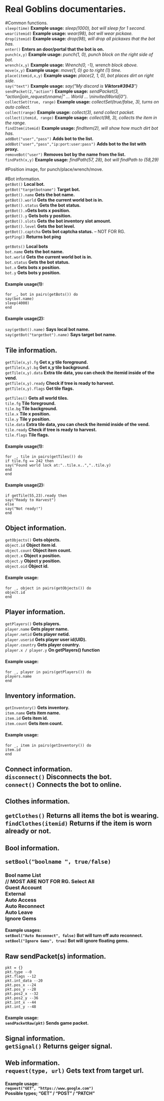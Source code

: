 <h1 class="code-line" data-line-start=0 data-line-end=1 ><a id="Real_Goblins_documentaries_0"></a>Real Goblins documentaries.</h1>
<p class="has-line-data" data-line-start="2" data-line-end="21">#Common functions.<br>
<code>sleep(time)</code>  <strong>Example usage:</strong> <em>sleep(1000), bot will sleep for 1 second.</em><br>
<code>wear(itemid)</code>  <strong>Example usage:</strong> <em>wear(98), bot will wear pickaxe.</em><br>
<code>drop(itemid)</code> <strong>Example usage:</strong> <em>drop(98), will drop all pickaxes that the bot has.</em><br>
<code>enter()</code>  <strong>Enters an door/portal that the bot is on.</strong><br>
<code>punch(x,y)</code> <strong>Example usage:</strong> <em>punch(1, 0), punch block on the right side of bot.</em><br>
<code>wrench(x,y)</code> <strong>Example usage:</strong> <em>Wrench(0, -1), wrench block above.</em><br>
<code>move(x,y)</code> <strong>Example usage:</strong> <em>move(1, 0) go to right (1) time.</em><br>
<code>place(itemid,x,y)</code> <strong>Example usage:</strong> <em>place(2, 1, 0), bot places dirt on right side.</em><br>
<code>say(&quot;text&quot;)</code> <strong>Example usage:</strong> <em>say(&quot;My discord is <strong>Viktors#3943</strong>&quot;)</em><br>
<code>sendPacket(2,&quot;action&quot;)</code> <strong>Example usage:</strong> <em>sendPacket(3, “action|join_request\nname|” … World … \ninvitedWorld|0&quot;).</em><br>
<code>collectSet(true, range)</code>  <strong>Example usage:</strong> <em>collectSet(true/false, 3), turns on auto collect.</em><br>
<code>collect(range)</code>  <strong>Example usage:</strong> <em>collect(3), send collect packet.</em><br>
<code>collect(itemid, range)</code>  <strong>Example usage:</strong> <em>collect(98, 3), collects the item in the range.</em><br>
<code>findItem(itemid)</code> <strong>Example usage:</strong> <em>findItem(2), will show how much dirt bot has.</em><br>
<code>addBot(&quot;user&quot;,&quot;pass&quot;)</code> <strong>Adds bot to the list.</strong><br>
<code>addBot(&quot;user&quot;,&quot;pass&quot;,&quot;ip:port:user:pass&quot;)</code> <strong>Adds bot to the list with proxy.</strong><br>
<code>removeBot(&quot;user&quot;)</code> <strong>Removes bot by the name from the list.</strong><br>
<code>findPath(x,y)</code> <strong>Example usage:</strong> <em>findPath(57, 28), bot will findPath to (58,29)</em></p>
<p class="has-line-data" data-line-start="22" data-line-end="24">#Position image, for punch/place/wrench/move.<br>
<img src="https://cdn.discordapp.com/attachments/1009152912628404266/1120072679651819530/IMG_9451.png" alt=""></p>
<p class="has-line-data" data-line-start="25" data-line-end="37">#Bot information.<br>
<code>getBot()</code> <strong>Local bot.</strong><br>
<code>getBot(&quot;targetbotname&quot;)</code> <strong>Target bot.</strong><br>
<code>getBot().name</code> <strong>Gets the bot name.</strong><br>
<code>getBot().world</code> <strong>Gets the current world bot is in.</strong><br>
<code>getBot().status</code> <strong>Gets the bot status.</strong><br>
<code>getBot().x</code><strong>Gets bots x position.</strong><br>
<code>getBot().y</code> <strong>Gets bots y position.</strong><br>
<code>getBot().slots</code> <strong>Gets the bot inventory slot amount.</strong><br>
<code>getBot().level</code> <strong>Gets the bot level.</strong><br>
<code>getBot().captcha</code> <strong>Gets bot captcha status.</strong> – NOT FOR RG.<br>
<code>getPing()</code> <strong>Returns bot ping</strong></p>
<p class="has-line-data" data-line-start="38" data-line-end="44"><code>getBots()</code> <strong>Local bots</strong><br>
<code>bot.name</code>  <strong>Gets the bot name.</strong><br>
<code>bot.world</code> <strong>Gets the current world bot is in.</strong><br>
<code>bot.status</code> <strong>Gets the bot status.</strong><br>
<code>bot.x</code> <strong>Gets bots x position.</strong><br>
<code>bot.y</code> <strong>Gets bots y position.</strong></p>
<h4 class="has-line-data" data-line-start="45" data-line-end="46">Example usage(1):</h4>
<p class="has-line-data" data-line-start="47" data-line-end="51"><code>for _, bot in pairs(getBots()) do</code><br>
<code>say(bot.name)</code><br>
<code>sleep(4000)</code><br>
<code>end</code></p>
<h4 class="has-line-data" data-line-start="52" data-line-end="53">Example usage(2):</h4>
<p class="has-line-data" data-line-start="54" data-line-end="56"><code>say(getBot().name)</code> <strong>Says local bot name.</strong><br>
<code>say(getBot(&quot;targetbot&quot;).name)</code> <strong>Says target bot name.</strong></p>
<h2 class="code-line" data-line-start=57 data-line-end=58 ><a id="Tile_information_57"></a>Tile information.</h2>
<p class="has-line-data" data-line-start="59" data-line-end="64"><code>getTile(x,y).fg</code> <strong>Get x,y tile foreground.</strong><br>
<code>getTile(x,y).bg</code> <strong>Get x,y tile background.</strong><br>
<code>getTile(x,y).data</code> <strong>Extra tile data, you can check the itemid inside of the vend.</strong><br>
<code>getTile(x,y).ready</code> <strong>Check if tree is ready to harvest.</strong><br>
<code>getTile(x,y).flags</code> <strong>Get tile flags.</strong></p>
<p class="has-line-data" data-line-start="66" data-line-end="74"><code>getTiles()</code> <strong>Gets all world tiles.</strong><br>
<code>tile.fg</code> <strong>Tile foreground.</strong><br>
<code>tile.bg</code> <strong>Tile background.</strong><br>
<code>tile.x</code> <strong>Tile x position.</strong><br>
<code>tile.y</code> <strong>Tile y position.</strong><br>
<code>tile.data</code> <strong>Extra tile data, you can check the itemid inside of the vend.</strong><br>
<code>tile.ready</code> <strong>Check if tree is ready to harvest.</strong><br>
<code>tile.flags</code> <strong>Tile flags.</strong></p>
<h4 class="has-line-data" data-line-start="75" data-line-end="76">Example usage(1):</h4>
<p class="has-line-data" data-line-start="77" data-line-end="82"><code>for _, tile in pairs(getTiles()) do</code><br>
<code>if tile.fg == 242 then</code><br>
<code>say(&quot;Found world lock at:&quot;..tile.x..&quot;,&quot;..tile.y)</code><br>
<code>end</code><br>
<code>end</code></p>
<h4 class="has-line-data" data-line-start="83" data-line-end="84">Example usage(2):</h4>
<p class="has-line-data" data-line-start="85" data-line-end="90"><code>if getTile(55,23).ready then</code><br>
<code>say(&quot;Ready to Harvest&quot;)</code><br>
<code>else</code><br>
<code>say(&quot;Not ready!&quot;)</code><br>
<code>end</code></p>
<h2 class="has-line-data" data-line-start="91" data-line-end="92">Object information.</h2>
<p class="has-line-data" data-line-start="93" data-line-end="99"><code>getObjects()</code> <strong>Gets objects.</strong><br>
<code>object.id</code> <strong>Object item id.</strong><br>
<code>object.count</code> <strong>Object item count.</strong><br>
<code>object.x</code> <strong>Object x position.</strong><br>
<code>object.y</code> <strong>Object y position.</strong><br>
<code>object.oid</code> <strong>Object id.</strong></p>
<h4 class="has-line-data" data-line-start="100" data-line-end="101">Example usage:</h4>
<p class="has-line-data" data-line-start="102" data-line-end="105"><code>for _, object in pairs(getObjects()) do</code><br>
<code>object.id</code><br>
<code>end</code></p>
<h2 class="has-line-data" data-line-start="106" data-line-end="107">Player information.</h2>
<p class="has-line-data" data-line-start="108" data-line-end="114"><code>getPlayers()</code> <strong>Gets players.</strong><br>
<code>player.name</code> <strong>Gets player name.</strong><br>
<code>player.netid</code> <strong>Gets player netid.</strong><br>
<code>player.userid</code> <strong>Gets player user id(UID).</strong><br>
<code>player.country</code> <strong>Gets player country.</strong><br>
<code>player.x / player.y</code> <strong>On getPlayers() function</strong></p>
<h4 class="has-line-data" data-line-start="115" data-line-end="116">Example usage:</h4>
<p class="has-line-data" data-line-start="117" data-line-end="120"><code>for _, player in pairs(getPlayers()) do</code><br>
<code>players.name</code><br>
<code>end</code></p>
<h2 class="has-line-data" data-line-start="121" data-line-end="122">Inventory information.</h2>
<p class="has-line-data" data-line-start="123" data-line-end="127"><code>getInventory()</code> <strong>Gets inventory.</strong><br>
<code>item.name</code> <strong>Gets item name.</strong><br>
<code>item.id</code> <strong>Gets item id.</strong><br>
<code>item.count</code> <strong>Gets item count.</strong></p>
<h4 class="has-line-data" data-line-start="128" data-line-end="129">Example usage:</h4>
<p class="has-line-data" data-line-start="130" data-line-end="133"><code>for _, item in pairs(getInventory()) do</code><br>
<code>item.id</code><br>
<code>end</code></p>
<h2 class="has-line-data" data-line-start="134" data-line-end="137">Connect information.<br>
<code>disconnect()</code> <strong>Disconnects the bot.</strong><br>
<code>connect()</code> <strong>Connects the bot to online.</strong></p>
<h2 class="has-line-data" data-line-start="138" data-line-end="139">Clothes information.<br>
<p class="has-line-data" data-line-start="140" data-line-end="142"><code>getClothes()</code> <strong>Returns all items the bot is wearing.</strong>
<code>findClothes(itemid)</code> <strong>Returns if the item is worn already or not.</strong></h2>
<h2 class="has-line-data" data-line-start="143" data-line-end="144">Bool information.<br>
<p class="has-line-data" data-line-start="145" data-line-end="154"><code>setBool(&quot;boolname &quot;, true/false)</code>
<h3>Bool name List<br> // MOST ARE NOT FOR RG.
Select All<br>
Guest Account<br>
External<br>
Auto Access<br>
Auto Reconnect<br>
Auto Leave<br>
Ignore Gems</h3>
<h4 class="has-line-data" data-line-start="155" data-line-end="158">Example usages:<br>
<code>setBool(&quot;Auto Reconnect&quot;, false)</code> <strong>Bot will turn off auto reconnect.</strong>
<code>setBool(&quot;Ignore Gems&quot;, true)</code> <strong>Bot will ignore floating gems.</strong></br>
<h2 class="has-line-data" data-line-start="159" data-line-end="170">Raw sendPacket(s) information.</h2>
<code>pkt = {}</code><br>
<code>pkt.type --0</code><br>
<code>pkt.flags --12</code><br>
<code>pkt.int_data --20</code><br>
<code>pkt.pos_x --24</code><br>
<code>pkt.pos_y --28</code><br>
<code>pkt.pos2_x --32</code><br>
<code>pkt.pos2_y --36</code><br>
<code>pkt.int_x --44</code><br>
<code>pkt.int_y --48</code></p>
<h4 class="has-line-data" data-line-start="171" data-line-end="173">Example usage:<br>
<code>sendPacketRaw(pkt)</code>  <strong>Sends game packet.</strong></p>
<h2 class="has-line-data" data-line-start="174" data-line-end="176">Signal information.<br>
<code>getSignal()</code> <strong>Returns geiger signal.</strong></p>
<h2 class="has-line-data" data-line-start="177" data-line-end="179">Web information.<br>
<code>request(type, url)</code> <strong>Gets text from target url.</strong></p>
<h4 class="has-line-data" data-line-start="180" data-line-end="183">Example usage:<br>
<code>request(&quot;GET&quot;, &quot;https://www.google.com&quot;)</code><br>
<strong>Possible types; “GET” / “POST” / “PATCH”</strong></p>
